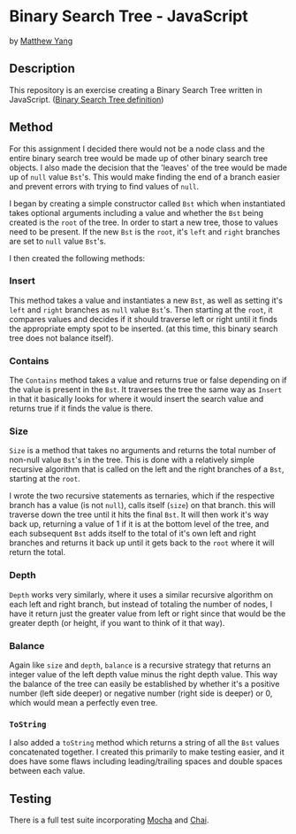 # Binary Search Tree - JavaScript

by [Matthew Yang](http://matthewgyang.com)

## Description
This repository is an exercise creating a Binary Search Tree written in JavaScript. ([Binary Search Tree definition](https://en.wikipedia.org/wiki/Binary_search_tree))

## Method
For this assignment I decided there would not be a node class and the entire binary search tree would be made up of other binary search tree objects.  I also made the decision that the 'leaves' of the tree would be made up of `null` value `Bst`'s.  This would make finding the end of a branch easier and prevent errors with trying to find values of `null`.

I began by creating a simple constructor called `Bst` which when instantiated takes optional arguments including a value and whether the `Bst` being created is the `root` of the tree.  In order to start a new tree, those to values need to be present.  If the new `Bst` is the `root`, it's `left` and `right` branches are set to `null` value `Bst`'s.

I then created the following methods:
### Insert
This method takes a value and instantiates a new `Bst`, as well as setting it's `left` and `right` branches as `null` value `Bst`'s.  Then starting at the `root`, it compares values and decides if it should traverse left or right until it finds the appropriate empty spot to be inserted.  (at this time, this binary search tree does not balance itself).

### Contains
The `Contains` method takes a value and returns true or false depending on if the value is present in the `Bst`.  It traverses the tree the same way as `Insert` in that it basically looks for where it would insert the search value and returns true if it finds the value is there.

### Size
`Size` is a method that takes no arguments and returns the total number of non-null value `Bst`'s in the tree.  This is done with a relatively simple recursive algorithm that is called on the left and the right branches of a `Bst`, starting at the `root`.

I wrote the two recursive statements as ternaries, which if the respective branch has a value (is not `null`), calls itself (`size`) on that branch.  this will traverse down the tree until it hits the final `Bst`.  It will then work it's way back up, returning a value of 1 if it is at the bottom level of the tree, and each subsequent `Bst` adds itself to the total of it's own left and right branches and returns it back up until it gets back to the `root` where it will return the total.

### Depth
`Depth` works very similarly, where it uses a similar recursive algorithm on each left and right branch, but instead of totaling the number of nodes, I have it return just the greater value from left or right since that would be the greater depth (or height, if you want to think of it that way).

### Balance
Again like `size` and `depth`, `balance` is a recursive strategy that returns an integer value of the left depth value minus the right depth value.  This way the balance of the tree can easily be established by whether it's a positive number (left side deeper) or negative number (right side is deeper) or 0, which would mean a perfectly even tree.

### `ToString`
I also added a `toString` method which returns a string of all the `Bst` values concatenated together.  I created this primarily to make testing easier, and it does have some flaws including leading/trailing spaces and double spaces between each value.

## Testing
There is a full test suite incorporating [Mocha](https://mochajs.org/) and [Chai](http://chaijs.com/).

